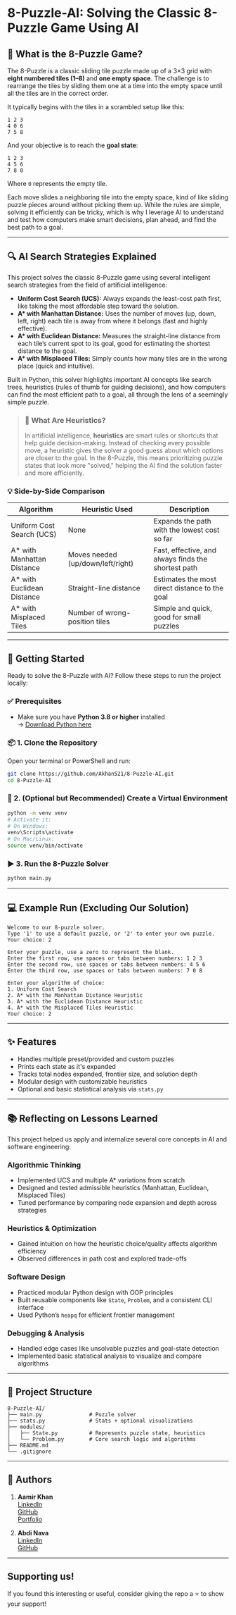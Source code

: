 # 8-Puzzle-AI: Solving the Classic 8-Puzzle Game Using AI

## 🧩 What is the 8-Puzzle Game?

The 8-Puzzle is a classic sliding tile puzzle made up of a 3×3 grid with **eight numbered tiles (1–8)** and **one empty space**. The challenge is to rearrange the tiles by sliding them one at a time into the empty space until all the tiles are in the correct order.

It typically begins with the tiles in a scrambled setup like this:

```
1 2 3  
4 0 6  
7 5 8  
```

And your objective is to reach the **goal state**:

```
1 2 3  
4 5 6  
7 8 0  
```

Where `0` represents the empty tile.

Each move slides a neighboring tile into the empty space, kind of like sliding puzzle pieces around without picking them up. While the rules are simple, solving it efficiently can be tricky, which is why I leverage AI to understand and test how computers make smart decisions, plan ahead, and find the best path to a goal.

---
## 🔍 AI Search Strategies Explained

This project solves the classic 8-Puzzle game using several intelligent search strategies from the field of artificial intelligence:

- **Uniform Cost Search (UCS):** Always expands the least-cost path first, like taking the most affordable step toward the solution.
- **A\* with Manhattan Distance:** Uses the number of moves (up, down, left, right) each tile is away from where it belongs (fast and highly effective).
- **A\* with Euclidean Distance:** Measures the straight-line distance from each tile’s current spot to its goal, good for estimating the shortest distance to the goal.
- **A\* with Misplaced Tiles:** Simply counts how many tiles are in the wrong place (quick and intuitive).

Built in Python, this solver highlights important AI concepts like search trees, heuristics (rules of thumb for guiding decisions), and how computers can find the most efficient path to a goal, all through the lens of a seemingly simple puzzle.

> ### 🧠 What Are Heuristics?
> In artificial intelligence, **heuristics** are smart rules or shortcuts that help guide decision-making. Instead of checking every possible move, a heuristic gives the solver a good guess about which options are closer to the goal. In the 8-Puzzle, this means prioritizing puzzle states that look more "solved," helping the AI find the solution faster and more efficiently.


### 💡  Side-by-Side Comparison

| Algorithm                     | Heuristic Used                 | Description                                                  |
|------------------------------|---------------------------------|--------------------------------------------------------------|
| Uniform Cost Search (UCS)    | None                            | Expands the path with the lowest cost so far                 |
| A* with Manhattan Distance   | Moves needed (up/down/left/right) | Fast, effective, and always finds the shortest path         |
| A* with Euclidean Distance   | Straight-line distance           | Estimates the most direct distance to the goal               |
| A* with Misplaced Tiles      | Number of wrong-position tiles  | Simple and quick, good for small puzzles                     |

---

## 🚀 Getting Started

Ready to solve the 8-Puzzle with AI? Follow these steps to run the project locally:

### ✅ Prerequisites
- Make sure you have **Python 3.8 or higher** installed  
  → [Download Python here](https://www.python.org/downloads/)

### 📦 1. Clone the Repository

Open your terminal or PowerShell and run:

```bash
git clone https://github.com/Akhan521/8-Puzzle-AI.git
cd 8-Puzzle-AI
```

### 🔧 2. (Optional but Recommended) Create a Virtual Environment

```bash
python -m venv venv
# Activate it:
# On Windows:
venv\Scripts\activate
# On Mac/Linux:
source venv/bin/activate
```

### ▶️ 3. Run the 8-Puzzle Solver

```bash
python main.py
```

---

## 💻 Example Run (Excluding Our Solution)

```
Welcome to our 8-puzzle solver.
Type '1' to use a default puzzle, or '2' to enter your own puzzle.
Your choice: 2

Enter your puzzle, use a zero to represent the blank.
Enter the first row, use spaces or tabs between numbers: 1 2 3
Enter the second row, use spaces or tabs between numbers: 4 5 6
Enter the third row, use spaces or tabs between numbers: 7 0 8

Enter your algorithm of choice:
1. Uniform Cost Search
2. A* with the Manhattan Distance Heuristic
3. A* with the Euclidean Distance Heuristic
4. A* with the Misplaced Tiles Heuristic
Your choice: 2
```

---

## ✨ Features

- Handles multiple preset/provided and custom puzzles
- Prints each state as it's expanded
- Tracks total nodes expanded, frontier size, and solution depth
- Modular design with customizable heuristics
- Optional and basic statistical analysis via `stats.py`

---

##  📚 Reflecting on Lessons Learned

This project helped us apply and internalize several core concepts in AI and software engineering:

### Algorithmic Thinking
- Implemented UCS and multiple A\* variations from scratch
- Designed and tested admissible heuristics (Manhattan, Euclidean, Misplaced Tiles)
- Tuned performance by comparing node expansion and depth across strategies

### Heuristics & Optimization
- Gained intuition on how the heuristic choice/quality affects algorithm efficiency
- Observed differences in path cost and explored trade-offs

### Software Design
- Practiced modular Python design with OOP principles
- Built reusable components like `State`, `Problem`, and a consistent CLI interface
- Used Python’s `heapq` for efficient frontier management

### Debugging & Analysis
- Handled edge cases like unsolvable puzzles and goal-state detection
- Implemented basic statistical analysis to visualize and compare algorithms

---

## 📂 Project Structure

```
8-Puzzle-AI/
├── main.py               # Puzzle solver
├── stats.py              # Stats + optional visualizations
├── modules/
│   ├── State.py          # Represents puzzle state, heuristics
│   └── Problem.py        # Core search logic and algorithms
├── README.md             
└── .gitignore
```

---

## 👥 Authors

1. **Aamir Khan**  
 [LinkedIn](https://www.linkedin.com/in/aamir-khan-aak521/)  
 [GitHub](https://github.com/Akhan521)  
 [Portfolio](https://aamir-khans-portfolio.vercel.app/)

3. **Abdi Nava**  
 [LinkedIn](https://www.linkedin.com/in/abdinava/)  
 [GitHub](https://github.com/abdinava)

---

## Supporting us!

If you found this interesting or useful, consider giving the repo a ⭐️ to show your support!


